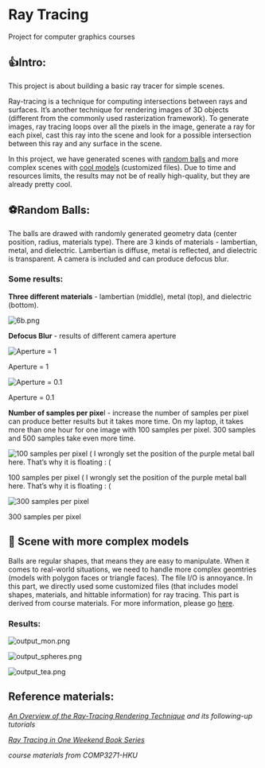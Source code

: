 # Ray Tracing
Project for computer graphics courses

## 👍Intro:

This project is about building a basic ray tracer for simple scenes. 

Ray-tracing is a technique for computing intersections between rays and surfaces. It’s another technique for rendering images of 3D objects (different from the commonly used rasterization framework). To generate images, ray tracing loops over all the pixels in the image, generate a ray for each pixel, cast this ray into the scene and look for a possible intersection between this ray and any surface in the scene.

In this project, we have generated scenes with [random balls](https://github.com/SUcy6/ray-tracing/tree/main/ray-trace) and more complex scenes with [cool models](https://github.com/SUcy6/ray-tracing/tree/main/scene-raytrace1) (customized files). Due to time and resources limits, the results may not be of really high-quality, but they are already pretty cool.



## ⚽Random Balls:

The balls are drawed with randomly generated geometry data (center position, radius, materials type). There are 3 kinds of materials - lambertian, metal, and dielectric. Lambertian is diffuse, metal is reflected, and dielectric is transparent. A camera is included and can produce defocus blur.

### Some results:

**Three different materials** - lambertian (middle), metal (top), and dielectric (bottom).

![6b.png](Ray%20Tracing%20cd3871c112ea4ff3a7adfe37b2f1f095/6b.png)

**Defocus Blur** - results of different camera aperture

![Aperture = 1](Ray%20Tracing%20cd3871c112ea4ff3a7adfe37b2f1f095/7.png)

Aperture = 1

![Aperture = 0.1](Ray%20Tracing%20cd3871c112ea4ff3a7adfe37b2f1f095/8.png)

Aperture = 0.1

**Number of samples per pixe**l - increase the number of samples per pixel can produce better results but it takes more time. On my laptop, it takes more than one hour for one image with 100 samples per pixel. 300 samples and 500 samples take even more time.

![100 samples per pixel ( I wrongly set the position of the purple metal ball here. That’s why it is floating : (](Ray%20Tracing%20cd3871c112ea4ff3a7adfe37b2f1f095/9.png)

100 samples per pixel ( I wrongly set the position of the purple metal ball here. That’s why it is floating : (

![300 samples per pixel ](Ray%20Tracing%20cd3871c112ea4ff3a7adfe37b2f1f095/10.png)

300 samples per pixel 



## 🙉 Scene with more complex models

Balls are regular shapes, that means they are easy to manipulate. When it comes to real-world situations, we need to handle more complex geomtries (models with polygon faces or triangle faces). The file I/O is annoyance. In this part, we directly used some customized files (that includes model shapes, materials, and hittable information) for ray tracing. This part is derived from course materials. For more information, please go [here](https://github.com/SUcy6/ray-tracing/tree/main/scene-raytrace1).

### Results:

![output_mon.png](Ray%20Tracing%20cd3871c112ea4ff3a7adfe37b2f1f095/output_mon.png)

![output_spheres.png](Ray%20Tracing%20cd3871c112ea4ff3a7adfe37b2f1f095/output_spheres.png)

![output_tea.png](Ray%20Tracing%20cd3871c112ea4ff3a7adfe37b2f1f095/output_tea.png)



## Reference materials:

*[An Overview of the Ray-Tracing Rendering Technique](https://www.scratchapixel.com/lessons/3d-basic-rendering/ray-tracing-overview) and its following-up tutorials*

*[Ray Tracing in One Weekend Book Series](https://github.com/RayTracing/raytracing.github.io)*

*course materials from COMP3271-HKU*
